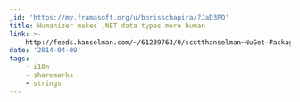 ```yaml
---
_id: 'https://my.framasoft.org/u/borisschapira/?JaD3PQ'
title: Humanizer makes .NET data types more human
link: >-
    http://feeds.hanselman.com/~/61239763/0/scotthanselman~NuGet-Package-of-the-Week-Humanizer-makes-NET-data-types-more-human.aspx
date: '2014-04-09'
tags:
    - i18n
    - sharemarks
    - strings
---
```


<div class="markdown"><p></p></div>

